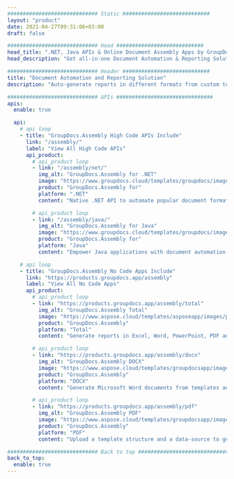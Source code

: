 ```yaml
---
############################# Static ############################
layout: "product"
date: 2021-04-27T09:31:06+03:00
draft: false

############################# Head ############################
head_title: ".NET, Java APIs & Online Document Assembly Apps by GroupDocs"
head_description: "Get all-in-one Document Automation & Reporting Solution for .NET and Java applications. Generate all common documents from custom templates and data."

############################# Header ############################
title: "Document Automation and Reporting Solution"
description: "Auto-generate reports in different formats from custom templates and different data sources with our cross platform apps and APIs."

############################# APIs ###############################
apis:
  enable: true

  api:
    # api loop
    - title: "GroupDocs.Assembly High Code APIs Include"
      link: "/assembly/"
      label: "View All High Code APIs"
      api_product:
        # api_product loop
        - link: "/assembly/net/"
          img_alt: "GroupDocs.Assembly for .NET"
          image: "https://www.groupdocs.cloud/templates/groupdocs/images/product-logos/groupdocs-assembly-net.png"
          product: "GroupDocs.Assembly for"
          platform: ".NET"
          content: "Native .NET API to automate popular document formats and generate high quality reports using custom templates and data within .NET applications."

        # api_product loop
        - link: "/assembly/java/"
          img_alt: "GroupDocs.Assembly for Java"
          image: "https://www.groupdocs.cloud/templates/groupdocs/images/product-logos/groupdocs-assembly-java.png"
          product: "GroupDocs.Assembly for"
          platform: "Java"
          content: "Empower Java applications with document automation capabilities to quickly create custom reports in PDF, Office, HTML etc."

    # api loop
    - title: "GroupDocs.Assembly No Code Apps Include"
      link: "https://products.groupdocs.app/assembly"
      label: "View All No Code Apps"
      api_product:
        # api_product loop
        - link: "https://products.groupdocs.app/assembly/total"
          img_alt: "GroupDocs.Assembly Total"
          image: "https://www.aspose.cloud/templates/asposeapp/images/products/logo/aspose_assembly-app.png"
          product: "GroupDocs.Assembly"
          platform: "Total"
          content: "Generate reports in Excel, Word, PowerPoint, PDF and many other file types from within your web browser."

        # api_product loop
        - link: "https://products.groupdocs.app/assembly/docx"
          img_alt: "GroupDocs.Assembly DOCX"
          image: "https://www.aspose.cloud/templates/groupdocsapp/images/products/logo/groupdocs_words-app.png"
          product: "GroupDocs.Assembly"
          platform: "DOCX"
          content: "Generate Microsoft Word documents from templates and data source."

        # api_product loop
        - link: "https://products.groupdocs.app/assembly/pdf"
          img_alt: "GroupDocs.Assembly PDF"
          image: "https://www.aspose.cloud/templates/groupdocsapp/images/products/logo/groupdocs_pdf-app.png"
          product: "GroupDocs.Assembly"
          platform: "PDF"
          content: "Upload a template structure and a data-source to generate PDF reports for free."

############################# Back to top ###############################
back_to_top:
  enable: true
---
```

